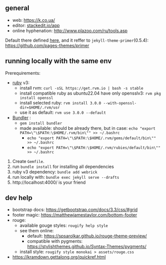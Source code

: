 ## general
* web: https://k.co.ua/
* editor: [stackedit.io/app](https://stackedit.io/app#providerId=githubWorkspace&owner=msangel&repo=msangel.github.io&branch=master&path=_drafts%2F)
* online hyphenation: http://www.plazoo.com/ru/tools.asp

Default there defined [here](https://github.com/github/pages-gem/blob/master/lib/github-pages/configuration.rb), and it reffer to `jekyll-theme-primer`(0.5.4): https://github.com/pages-themes/primer

## running locally with the same env
Prerequirements:
* [ruby](https://rvm.io/) v3:
  * install rvm: `curl -sSL https://get.rvm.io | bash -s stable`
  * install compatible ruby as ubuntu22.04 have only opensslv3: `rvm pkg install openssl`
  * install selected ruby: `rvm install 3.0.0 --with-openssl-dir=$HOME/.rvm/usr`
  * use it as default: `rvm use 3.0.0 --default`
* [Bundler](https://bundler.io/) :
  * `gem install bundler`
  * made available: 
    should be already there, but in case: `echo "export PATH=\"\$PATH:\$HOME/.rvm/bin\"" >> ~/.bashrc`
    * `echo "export PATH=\"\$PATH:\$HOME/.rvm/gems/default/bin\"" >> ~/.bashrc`
    * `echo "export PATH=\"\$PATH:\$HOME/.rvm/rubies/default/bin\"" >> ~/.bashrc`

 1. Create `Gemfile`.
 2. run `bundle install` for installing all dependencies
 3. ruby v3 dependency: `bundle add webrick`
 4. run locally with: `bundle exec jekyll serve --drafts`
 5. http://localhost:4000/ is your friend

## dev help
* bootstrap docs: https://getbootstrap.com/docs/3.3/css/#grid
* footer magic: https://matthewjamestaylor.com/bottom-footer
* rouge:
  * available gouge styles: `rougify help style`
  * see them online:
    * default: https://spsarolkar.github.io/rouge-theme-preview/
    * compatible with pygments: https://stylishthemes.github.io/Syntax-Themes/pygments/
  * install style: `rougify style monokai > assets/rouge.css`
* https://kramdown.gettalong.org/quickref.html

<!--stackedit_data:
eyJoaXN0b3J5IjpbMTE5NTQzOTQ2NCw0MDE4MjMyODVdfQ==
-->
